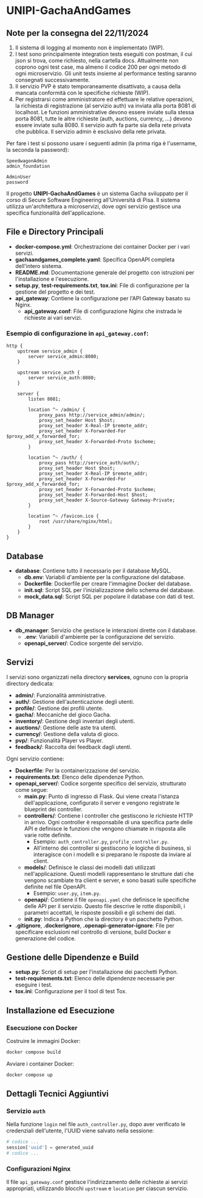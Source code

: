 # UNIPI-GachaAndGames
## Note per la consegna del 22/11/2024
1. Il sistema di logging al momento non è implementato (WIP).
2. I test sono principalmente integration tests eseguiti con postman, il cui json si trova, come richiesto, nella cartella docs. Attualmente non coprono ogni test case, ma almeno il codice 200 per ogni metodo di ogni microservizio. Gli unit tests insieme al performance testing saranno consegnati successivamente.
3. Il servizio PVP è stato temporaneamente disattivato, a causa della mancata conformità con le specifiche richieste (WIP).
4. Per registrarsi come amministratore ed effettuare le relative operazioni, la richiesta di registrazione (al servizio auth) va inviata alla porta 8081 di localhost. Le funzioni amministrative devono essere inviate sulla stessa porta 8081, tutte le altre richieste (auth, auctions, currency, ...) devono essere inviate sulla 8080. Il servizio auth fa parte sia della rete privata che pubblica. Il servizio admin è esclusivo della rete privata.

Per fare i test si possono usare i seguenti admin (la prima riga è l'username, la seconda la password):
```
SpeedwagonAdmin
admin_foundation
```

```
AdminUser
password
```


Il progetto **UNIPI-GachaAndGames** è un sistema Gacha sviluppato per il corso di Secure Software Engineering all'Università di Pisa. Il sistema utilizza un'architettura a microservizi, dove ogni servizio gestisce una specifica funzionalità dell'applicazione.

## File e Directory Principali

- **docker-compose.yml**: Orchestrazione dei container Docker per i vari servizi.
- **gachaandgames_complete.yaml**: Specifica OpenAPI completa dell'intero sistema.
- **README.md**: Documentazione generale del progetto con istruzioni per l'installazione e l'esecuzione.
- **setup.py**, **test-requirements.txt**, **tox.ini**: File di configurazione per la gestione del progetto e dei test.
- **api_gateway**: Contiene la configurazione per l'API Gateway basato su Nginx.
  - **api_gateway.conf**: File di configurazione Nginx che instrada le richieste ai vari servizi.

### Esempio di configurazione in `api_gateway.conf`:

```nginx
http {
    upstream service_admin {
        server service_admin:8080;
    }

    upstream service_auth {
        server service_auth:8080;
    }

    server {
        listen 8081;

        location ^~ /admin/ {
            proxy_pass http://service_admin/admin/;
            proxy_set_header Host $host;
            proxy_set_header X-Real-IP $remote_addr;
            proxy_set_header X-Forwarded-For $proxy_add_x_forwarded_for;
            proxy_set_header X-Forwarded-Proto $scheme;
        }
    
        location ^~ /auth/ {
            proxy_pass http://service_auth/auth/;
            proxy_set_header Host $host;
            proxy_set_header X-Real-IP $remote_addr;
            proxy_set_header X-Forwarded-For $proxy_add_x_forwarded_for;
            proxy_set_header X-Forwarded-Proto $scheme;
            proxy_set_header X-Forwarded-Host $host;
            proxy_set_header X-Source-Gateway Gateway-Private;
        }

        location ^~ /favicon.ico {
            root /usr/share/nginx/html;
        }
    }
}
```

## Database

- **database**: Contiene tutto il necessario per il database MySQL.
  - **db.env**: Variabili d'ambiente per la configurazione del database.
  - **Dockerfile**: Dockerfile per creare l'immagine Docker del database.
  - **init.sql**: Script SQL per l'inizializzazione dello schema del database.
  - **mock_data.sql**: Script SQL per popolare il database con dati di test.

## DB Manager

- **db_manager**: Servizio che gestisce le interazioni dirette con il database.
  - **.env**: Variabili d'ambiente per la configurazione del servizio.
  - **openapi_server/**: Codice sorgente del servizio.

## Servizi

I servizi sono organizzati nella directory **services**, ognuno con la propria directory dedicata:

- **admin/**: Funzionalità amministrative.
- **auth/**: Gestione dell'autenticazione degli utenti.
- **profile/**: Gestione dei profili utente.
- **gacha/**: Meccaniche del gioco Gacha.
- **inventory/**: Gestione degli inventari degli utenti.
- **auctions/**: Gestione delle aste tra utenti.
- **currency/**: Gestione della valuta di gioco.
- **pvp/**: Funzionalità Player vs Player.
- **feedback/**: Raccolta dei feedback dagli utenti.

Ogni servizio contiene:

- **Dockerfile**: Per la containerizzazione del servizio.
- **requirements.txt**: Elenco delle dipendenze Python.
- **openapi_server/**: Codice sorgente specifico del servizio, strutturato come segue:
  - **__main__.py**: Punto di ingresso di Flask. Qui viene creata l'istanza dell'applicazione, configurato il server e vengono registrate le blueprint dei controller.
  - **controllers/**: Contiene i controller che gestiscono le richieste HTTP in arrivo. Ogni controller è responsabile di una specifica parte delle API e definisce le funzioni che vengono chiamate in risposta alle varie rotte definite.
    - Esempio: `auth_controller.py`, `profile_controller.py`.
    - All'interno dei controller si gestiscono le logiche di business, si interagisce con i modelli e si preparano le risposte da inviare al client.
  - **models/**: Definisce le classi dei modelli dati utilizzati nell'applicazione. Questi modelli rappresentano le strutture dati che vengono scambiate tra client e server, e sono basati sulle specifiche definite nel file OpenAPI.
    - Esempio: `user.py`, `item.py`.
  - **openapi/**: Contiene il file `openapi.yaml` che definisce le specifiche delle API per il servizio. Questo file descrive le rotte disponibili, i parametri accettati, le risposte possibili e gli schemi dei dati.
  - **__init__.py**: Indica a Python che la directory è un pacchetto Python.
- **.gitignore**, **.dockerignore**, **.openapi-generator-ignore**: File per specificare esclusioni nel controllo di versione, build Docker e generazione del codice.

## Gestione delle Dipendenze e Build

- **setup.py**: Script di setup per l'installazione dei pacchetti Python.
- **test-requirements.txt**: Elenco delle dipendenze necessarie per eseguire i test.
- **tox.ini**: Configurazione per il tool di test Tox.

## Installazione ed Esecuzione

### Esecuzione con Docker

Costruire le immagini Docker:

```bash
docker compose build
```

Avviare i container Docker:

```bash
docker compose up
```

## Dettagli Tecnici Aggiuntivi

### Servizio `auth`

Nella funzione `login` nel file `auth_controller.py`, dopo aver verificato le credenziali dell'utente, l'UUID viene salvato nella sessione:

```python
# codice ...
session['uuid'] = generated_uuid
# codice ...
```

### Configurazioni Nginx

Il file `api_gateway.conf` gestisce l'indirizzamento delle richieste ai servizi appropriati, utilizzando blocchi `upstream` e `location` per ciascun servizio.